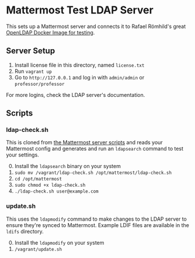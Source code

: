 # Mattermost Test LDAP Server

This sets up a Mattermost server and connects it to Rafael Römhild's great [OpenLDAP Docker Image for testing](https://github.com/rroemhild/docker-test-openldap).

## Server Setup

1. Install license file in this directory, named `license.txt`
2. Run `vagrant up`
3. Go to `http://127.0.0.1` and log in with `admin/admin` or `professor/professor`

For more logins, check the LDAP server's documentation.

## Scripts

### ldap-check.sh

This is cloned from [the Mattermost server scripts](https://github.com/mattermost/mattermost-server/blob/master/scripts/ldap-check.sh) and reads your Mattermost config and generates and run an `ldapsearch` command to test your settings.

0. Install the `ldapsearch` binary on your system
1. `sudo mv /vagrant/ldap-check.sh /opt/mattermost/ldap-check.sh`
2. `cd /opt/mattermost`
3. `sudo chmod +x ldap-check.sh`
4. `./ldap-check.sh user@example.com`

### update.sh

This uses the `ldapmodify` command to make changes to the LDAP server to ensure they're synced to Mattermost. Example LDIF files are available in the `ldifs` directory.

0. Install the `ldapmodify` on your system
1. `/vagrant/update.sh`